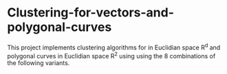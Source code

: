 # Clustering-for-vectors-and-polygonal-curves
This project implements clustering algorithms for in Euclidian space R<sup>d</sup> and polygonal curves in Euclidian space R<sup>2</sup> using using the 8 combinations of the following variants.
